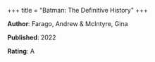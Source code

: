 +++
title = "Batman: The Definitive History"
+++



**Author**: Farago, Andrew & McIntyre, Gina

**Published**: 2022

**Rating**: A
